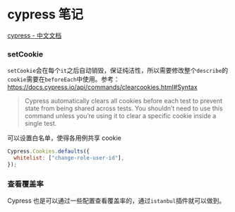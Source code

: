 # cypress 笔记

[cypress - 中文文档](https://docs.cypress.io/zh-cn/guides/overview/why-cypress.html#)

### setCookie

`setCookie`会在每个`it`之后自动销毁，保证纯洁性，所以需要修改整个`describe`的`cookie`需要在`beforeEach`中使用。参考：https://docs.cypress.io/api/commands/clearcookies.html#Syntax

> Cypress automatically clears all cookies before each test to prevent state from being shared across tests. You shouldn’t need to use this command unless you’re using it to clear a specific cookie inside a single test.

可以设置白名单，使得各用例共享 cookie

```js
Cypress.Cookies.defaults({
  whitelist: ["change-role-user-id"],
});
```

### 查看覆盖率

Cypress 也是可以通过一些配置查看覆盖率的，通过`istanbul`插件就可以做到。
